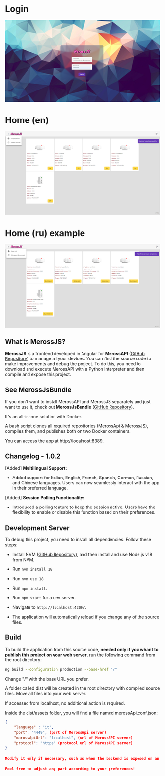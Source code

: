 # Login

![ezcv logo](https://raw.githubusercontent.com/ignotochi/MerossJS/master/demos/images/merossJs_login.png)

# Home (en)

![ezcv logo](https://raw.githubusercontent.com/ignotochi/MerossJS/master/demos/images/merossJs_home.png)

# Home (ru) example

![ezcv logo](https://raw.githubusercontent.com/ignotochi/MerossJS/master/demos/images/marossJs_home_ru.png)

## What is MerossJS?

**MerossJS** is a frontend developed in Angular for **MerossAPI** ([GitHub Repository](https://github.com/ignotochi/MerossApi.git)) to manage all your devices. You can find the source code to make improvements and debug the project. To do this, you need to download and execute MerossAPI with a Python interpreter and then compile and expose this project.

## See MerossJsBundle

If you don't want to install MerossAPI and MerossJS separately and just want to use it, check out **MerossJsBundle** ([GitHub Repository](https://github.com/ignotochi/MerossJsBundle.git)). 

It's an all-in-one solution with Docker. 

A bash script clones all required repositories (MerossApi & MerossJS), compiles them, and publishes both on two Docker containers. 

You can access the app at http://localhost:8389.

## Changelog - 1.0.2

[Added] **Multilingual Support:**
   - Added support for Italian, English, French, Spanish, German, Russian, and Chinese languages. Users can now seamlessly interact with the app in their preferred language.

[Added] **Session Polling Functionality:**
   - Introduced a polling feature to keep the session active. Users have the flexibility to enable or disable this function based on their preferences.

## Development Server

To debug this project, you need to install all dependencies. Follow these steps:

- Install NVM ([GitHub Repository](https://github.com/coreybutler/nvm-windows)), and then install and use Node.js v18 from NVM.

- Run `nvm install 18`
  
- Run `nvm use 18`
  
- Run `npm install`.

- Run `npm start` for a dev server.

- Navigate to `http://localhost:4200/`.

- The application will automatically reload if you change any of the source files.

## Build

To build the application from this source code, **needed only if you whant to publish this project on your web server**, run the following command from the root directory:

``` bash 
ng build --configuration production --base-href "/"
```
Change "/" with the base URL you prefer.

A folder called dist will be created in the root directory with compiled source files. Move all files into your web server.

If accessed from localhost, no additional action is required.

Inside the dist/assets folder, you will find a file named merossApi.conf.json:

``` json 
{
    "language" : "it",
    "port": "4449", (port of MerossApi server)
    "marossApiUrl": "localhost", (url of MerossAPI server)
    "protocol": "https" (protocol url of MerossAPI server)
}

Modify it only if necessary, such as when the backend is exposed on an address other than localhost (default) or if you want to change the default language.

Feel free to adjust any part according to your preferences!


